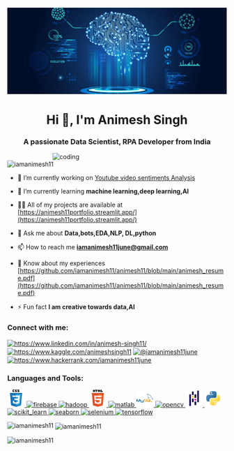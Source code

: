 ![logo](https://github.com/iamanimesh11/iamanimesh11/blob/main/Untitled%20design%20(1).png)
<h1 align="center">Hi 👋, I'm Animesh Singh</h1>
<h3 align="center">A passionate Data Scientist, RPA Developer from India</h3>

<img align="right" alt="coding" width ="400" src="https://cdn.dribbble.com/users/1162077/screenshots/3848914/programmer.gif">

<p align="left"> <img src="https://komarev.com/ghpvc/?username=iamanimesh11&label=Profile%20views&color=0e75b6&style=flat" alt="iamanimesh11" /> </p>



- 🔭 I’m currently working on [Youtube video sentiments Analysis](https://youtubevideosentimentsanalysis.streamlit.app/)

- 🌱 I’m currently learning **machine learning,deep learning,AI**

- 👨‍💻 All of my projects are available at [https://animesh11portfolio.streamlit.app/](https://animesh11portfolio.streamlit.app/)

- 💬 Ask me about **Data,bots,EDA,NLP, DL,python**

- 📫 How to reach me **iamanimesh11june@gmail.com**

- 📄 Know about my experiences [https://github.com/iamanimesh11/animesh11/blob/main/animesh_resume.pdf](https://github.com/iamanimesh11/animesh11/blob/main/animesh_resume.pdf)

- ⚡ Fun fact **I am creative towards data,AI**

<h3 align="left">Connect with me:</h3>
<p align="left">
<a href="https://linkedin.com/in/https://www.linkedin.com/in/animesh-singh11/" target="blank"><img align="center" src="https://raw.githubusercontent.com/rahuldkjain/github-profile-readme-generator/master/src/images/icons/Social/linked-in-alt.svg" alt="https://www.linkedin.com/in/animesh-singh11/" height="30" width="40" /></a>
<a href="https://kaggle.com/https://www.kaggle.com/animeshsingh11" target="blank"><img align="center" src="https://raw.githubusercontent.com/rahuldkjain/github-profile-readme-generator/master/src/images/icons/Social/kaggle.svg" alt="https://www.kaggle.com/animeshsingh11" height="30" width="40" /></a>
<a href="https://medium.com/@iamanimesh11june" target="blank"><img align="center" src="https://raw.githubusercontent.com/rahuldkjain/github-profile-readme-generator/master/src/images/icons/Social/medium.svg" alt="@iamanimesh11june" height="30" width="40" /></a>
<a href="https://www.hackerrank.com/https://www.hackerrank.com/iamanimesh11june" target="blank"><img align="center" src="https://raw.githubusercontent.com/rahuldkjain/github-profile-readme-generator/master/src/images/icons/Social/hackerrank.svg" alt="https://www.hackerrank.com/iamanimesh11june" height="30" width="40" /></a>
</p>

<h3 align="left">Languages and Tools:</h3>
<p align="left"> <a href="https://www.w3schools.com/css/" target="_blank" rel="noreferrer"> <img src="https://raw.githubusercontent.com/devicons/devicon/master/icons/css3/css3-original-wordmark.svg" alt="css3" width="40" height="40"/> </a> <a href="https://firebase.google.com/" target="_blank" rel="noreferrer"> <img src="https://www.vectorlogo.zone/logos/firebase/firebase-icon.svg" alt="firebase" width="40" height="40"/> </a> <a href="https://hadoop.apache.org/" target="_blank" rel="noreferrer"> <img src="https://www.vectorlogo.zone/logos/apache_hadoop/apache_hadoop-icon.svg" alt="hadoop" width="40" height="40"/> </a> <a href="https://www.w3.org/html/" target="_blank" rel="noreferrer"> <img src="https://raw.githubusercontent.com/devicons/devicon/master/icons/html5/html5-original-wordmark.svg" alt="html5" width="40" height="40"/> </a> <a href="https://www.mathworks.com/" target="_blank" rel="noreferrer"> <img src="https://upload.wikimedia.org/wikipedia/commons/2/21/Matlab_Logo.png" alt="matlab" width="40" height="40"/> </a> <a href="https://www.mysql.com/" target="_blank" rel="noreferrer"> <img src="https://raw.githubusercontent.com/devicons/devicon/master/icons/mysql/mysql-original-wordmark.svg" alt="mysql" width="40" height="40"/> </a> <a href="https://opencv.org/" target="_blank" rel="noreferrer"> <img src="https://www.vectorlogo.zone/logos/opencv/opencv-icon.svg" alt="opencv" width="40" height="40"/> </a> <a href="https://pandas.pydata.org/" target="_blank" rel="noreferrer"> <img src="https://raw.githubusercontent.com/devicons/devicon/2ae2a900d2f041da66e950e4d48052658d850630/icons/pandas/pandas-original.svg" alt="pandas" width="40" height="40"/> </a> <a href="https://www.python.org" target="_blank" rel="noreferrer"> <img src="https://raw.githubusercontent.com/devicons/devicon/master/icons/python/python-original.svg" alt="python" width="40" height="40"/> </a> <a href="https://scikit-learn.org/" target="_blank" rel="noreferrer"> <img src="https://upload.wikimedia.org/wikipedia/commons/0/05/Scikit_learn_logo_small.svg" alt="scikit_learn" width="40" height="40"/> </a> <a href="https://seaborn.pydata.org/" target="_blank" rel="noreferrer"> <img src="https://seaborn.pydata.org/_images/logo-mark-lightbg.svg" alt="seaborn" width="40" height="40"/> </a> <a href="https://www.selenium.dev" target="_blank" rel="noreferrer"> <img src="https://raw.githubusercontent.com/detain/svg-logos/780f25886640cef088af994181646db2f6b1a3f8/svg/selenium-logo.svg" alt="selenium" width="40" height="40"/> </a> <a href="https://www.tensorflow.org" target="_blank" rel="noreferrer"> <img src="https://www.vectorlogo.zone/logos/tensorflow/tensorflow-icon.svg" alt="tensorflow" width="40" height="40"/> </a> </p>

<p><img align="left" src="https://github-readme-stats.vercel.app/api/top-langs?username=iamanimesh11&show_icons=true&locale=en&layout=compact" alt="iamanimesh11" /></p>

<p>&nbsp;<img align="center" src="https://github-readme-stats.vercel.app/api?username=iamanimesh11&show_icons=true&locale=en" alt="iamanimesh11" /></p>

<p><img align="center" src="https://github-readme-streak-stats.herokuapp.com/?user=iamanimesh11&" alt="iamanimesh11" /></p>
